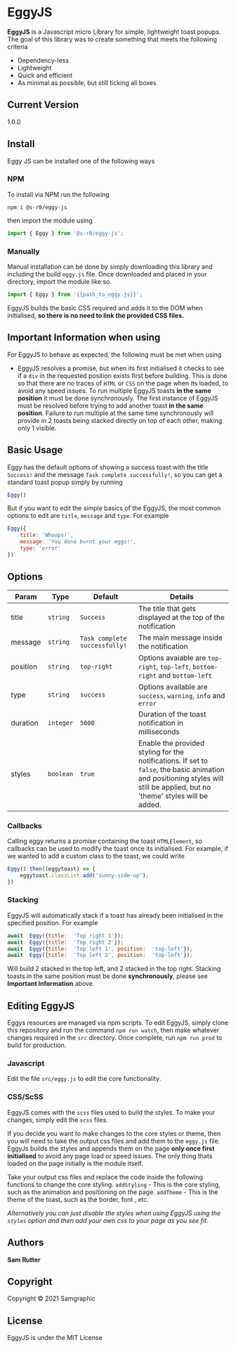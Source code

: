 # EggyJS
**EggyJS** is a Javascript micro Library for simple, lightweight toast popups. The goal of this library was to create something that meets the following criteria

* Dependency-less
* Lightweight
* Quick and efficient
* As minimal as possible, but still ticking all boxes

## Current Version
1.0.0

## Install

Eggy JS can be installed one of the following ways

### NPM
To install via NPM run the following
```
npm i @s-r0/eggy-js
```
then import the module using
```javascript
import { Eggy } from '@s-r0/eggy-js';
```

### Manually
Manual installation can be done by simply downloading this library and including the build `eggy.js` file. Once downloaded and placed in your directory, import the module like so.

```javascript
import { Eggy } from '{{path_to_eggy.js}}';
```
EggyJS builds the basic CSS required and adds it to the DOM when initialised, **so there is no need to link the provided CSS files.**

## Important Information when using
For EggyJS to behave as expected, the following must be met when using

* EggyJS resolves a promise, but when its first initialised it checks to see if a `div` in the requested position exists first before building. This is done so that there are no traces of `HTML` or `CSS` on the page when its loaded, to avoid any speed issues. To run multiple EggyJS toasts **in the same position** it must be done synchronously. The first instance of EggyJS must be resolved before trying to add another toast **in the same position**.  Failure to run multiple at the same time synchronously will provide in 2 toasts being stacked directly on top of each other, making only 1 visible.


## Basic Usage

Eggy has the default options of showing a success toast with the title `Success!` and the message `Task complete successfully!`, so you can get a standard toast popup simply by running
```javascript
Eggy()
```
But if you want to edit the simple basics of the EggyJS, the most common options to edit are `title`, `message` and `type`.  For example
```javascript
Eggy({
	title: 'Whoops!',
	message: 'You done burnt your eggs!',
	type: 'error'
})
```

## Options

Param | Type | Default | Details
------------ | ------------- | ------------- | -------------
title | `string` | `Success` | The title that gets displayed at the top of the notification
message | `string` | `Task complete successfully!` | The main message inside the notification
position | `string` | `top-right` | Options avaiable are `top-right`, `top-left`, `bottom-right` and `bottom-left`
type | `string` | `success` | Options available are `success`, `warning`, `info` and `error`
duration | `integer` | `5000` | Duration of the toast notification in milliseconds
styles | `boolean` | `true` | Enable the provided styling for the notifications. If set to `false`, the basic animation and positioning styles will still be applied, but no 'theme' styles will be added.


### Callbacks
Calling eggy returns a promise containing the toast `HTMLElement`, so callbacks can be used to modify the toast once its initialised. For example, if we wanted to add a custom class to the toast, we could write
```javascript
Eggy().then((eggytoast) => {
	eggytoast.classList.add('sunny-side-up');
})
```

### Stacking
EggyJS will automatically stack if a toast has already been initialised in the specified position. For example
```javascript
await  Eggy({title:  'Top right 1'});
await  Eggy({title:  'Top right 2'});
await  Eggy({title:  'Top left 1', position:  'top-left'});
await  Eggy({title:  'Top left 2', position:  'top-left'});
```
Will build 2 stacked in the top left, and 2 stacked in the top right. Stacking toasts in the same position must be done **synchronously**, please see **Important Information** above.




## Editing EggyJS

Eggys resources are managed via npm scripts. To edit EggyJS, simply clone this repository and run the command `npm run watch`, then make whatever changes required in the `src` directory. Once complete, run `npm run prod` to build for production.

### Javascript
Edit the file `src/eggy.js` to edit the core functionality.

### CSS/ScSS
EggyJS comes with the `scss` files used to build the styles. To make your changes, simply edit the `scss` files.

If you decide you want to make changes to the core styles or theme, then you will need to take the output css files and add them to the `eggy.js` file. EggyJs builds the styles and appends them on the page **only once first initialised** to avoid any page load or speed issues. The only thing thats loaded on the page initially is the module itself.

Take your output css files and replace the code inside the following functions to change the core styling.
`addStyling` - This is the core styling, such as the animation and positioning on the page.
`addTheme` - This is the theme of the toast, such as the border, font , etc.

*Alternatively you can just disable the styles when using EggyJS using the `styles` option and then add your own css to your page as you see fit.*


## Authors
**Sam Rutter**

## Copyright
Copyright © 2021 Samgraphic

## License
EggyJS is under the MIT License